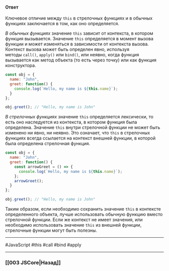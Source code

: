 #### Ответ

Ключевое отличие между `this` в стрелочных функциях и в обычных функциях заключается в том, как оно определяется.

*В обычных функциях* значение `this` зависит от контекста, в котором функция вызывается. Значение `this` определяется в момент вызова функции и может изменяться в зависимости от контекста вызова. Контекст вызова может быть определен явно, используя методы `call()`, `apply()` или `bind()`, или неявно, когда функция вызывается как метод объекта (то есть через точку) или как функция конструктора.

```javascript
const obj = {
  name: "John",
  greet: function() {
    console.log(`Hello, my name is ${this.name}`);
  }
};

obj.greet(); // "Hello, my name is John"
```

*В стрелочных функциях* значение `this` определяется лексически, то есть оно наследуется из контекста, в котором функция была определена. Значение `this` внутри стрелочной функции не может быть изменено ни явно, ни неявно. Это означает, что `this` в стрелочных функциях всегда ссылается на контекст внешней функции, в которой была определена стрелочная функция.

```javascript
const obj = {
  name: "John",
  greet: function() {
    const arrowGreet = () => {
      console.log(`Hello, my name is ${this.name}`);
    };
    arrowGreet();
  }
};

obj.greet(); // "Hello, my name is John"
```

Таким образом, если необходимо сохранить значение `this` в контексте определенного объекта, лучше использовать обычную функцию вместо стрелочной функции. Если же контекст не имеет значения, или необходимо использовать значение `this` из внешней функции, стрелочные функции могут быть полезны.

___
 #JavaScript #this #call #bind #apply

___

### [[003 JSCore|Назад]]
